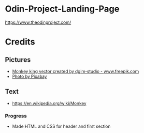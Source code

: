 # Odin-Project-Landing-Page

https://www.theodinproject.com/

# Credits
## Pictures
- <a href="https://www.freepik.com/vectors/monkey-king" target="_blank">Monkey king vector created by dgim-studio - www.freepik.com</a>
- <a href="https://www.pexels.com/photo/view-ape-thinking-primate-33535/" target="_blank">Photo by Pixabay</a>
## Text
- https://en.wikipedia.org/wiki/Monkey

### Progress
- Made HTML and CSS for header and first section
